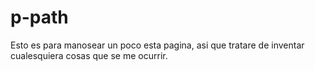 # p-path
Esto es para manosear un poco esta pagina, asi que tratare de inventar cualesquiera cosas que se me ocurrir. 
